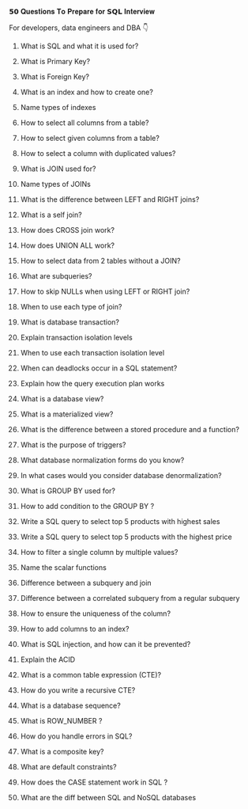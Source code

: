 𝟱𝟬 𝐐𝐮𝐞𝐬𝐭𝐢𝐨𝐧𝐬 𝐓𝐨 𝐏𝐫𝐞𝐩𝐚𝐫𝐞 𝐟𝐨𝐫 𝗦𝗤𝗟 𝐈𝐧𝐭𝐞𝐫𝐯𝐢𝐞𝐰

For developers, data engineers and DBA 👇 

1. What is SQL and what it is used for?

2. What is Primary Key?

3. What is Foreign Key?

4. What is an index and how to create one?

5. Name types of indexes

6. How to select all columns from a table?

7. How to select given columns from a table?

8. How to select a column with duplicated values?

9. What is JOIN used for?

10. Name types of JOINs

11. What is the difference between LEFT and RIGHT joins?

12. What is a self join?

13. How does CROSS join work?

14. How does UNION ALL work?

15. How to select data from 2 tables without a JOIN?

16. What are subqueries?

17. How to skip NULLs when using LEFT or RIGHT join?

18. When to use each type of join?

19. What is database transaction?

20. Explain transaction isolation levels

21. When to use each transaction isolation level

22. When can deadlocks occur in a SQL statement?

23. Explain how the query execution plan works

24. What is a database view?

25. What is a materialized view?

26. What is the difference between a stored procedure and a function?

27. What is the purpose of triggers?

28. What database normalization forms do you know?

29. In what cases would you consider database denormalization?

30. What is GROUP BY used for?

31. How to add condition to the GROUP BY ?

32. Write a SQL query to select top 5 products with highest sales

33. Write a SQL query to select top 5 products with the highest price

34. How to filter a single column by multiple values?

35. Name the scalar functions

36. Difference between a subquery and join

37. Difference between a correlated subquery from a regular subquery

38. How to ensure the uniqueness of the column?

39. How to add columns to an index?

40. What is SQL injection, and how can it be prevented?

41. Explain the ACID

42. What is a common table expression (CTE)?

43. How do you write a recursive CTE?

44. What is a database sequence?

45. What is ROW_NUMBER ?

46. How do you handle errors in SQL?

47. What is a composite key?

48. What are default constraints?

49. How does the CASE statement work in SQL ?

50. What are the diff between SQL and NoSQL databases
